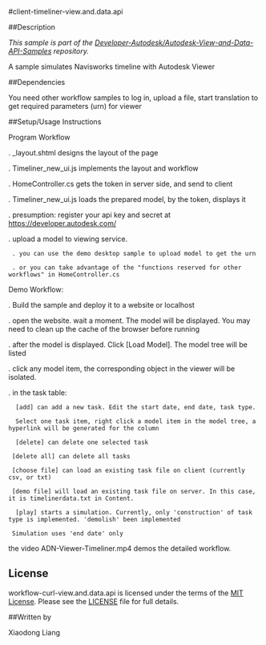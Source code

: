 
#client-timeliner-view.and.data.api


##Description

*This sample is part of the [Developer-Autodesk/Autodesk-View-and-Data-API-Samples](https://github.com/Developer-Autodesk/autodesk-view-and-data-api-samples) repository.*

A sample simulates Navisworks timeline with Autodesk Viewer



##Dependencies

You need other workflow samples to log in, upload a file, start translation to get required parameters (urn) for viewer

##Setup/Usage Instructions

Program Workflow

. _layout.shtml designs the layout of the page

. Timeliner_new_ui.js implements the layout and workflow   

. HomeController.cs gets the token in server side, and send to client

. Timeliner_new_ui.js loads the prepared model, by the token, displays it

. presumption: register your api key and secret at https://developer.autodesk.com/ 

. upload a model to viewing service. 

     . you can use the demo desktop sample to upload model to get the urn

     . or you can take advantage of the "functions reserved for other workflows" in HomeController.cs


Demo Workflow:

. Build the sample and deploy it to a website or localhost

. open the website. wait a moment. The model will be displayed. You may need to clean up the cache of the browser before running

. after the model is displayed. Click [Load Model]. The model tree will be listed

. click any model item, the corresponding object in the viewer will be isolated. 

. in the task table:

      [add] can add a new task. Edit the start date, end date, task type. 

      Select one task item, right click a model item in the model tree, a hyperlink will be generated for the column 

      [delete] can delete one selected task

     [delete all] can delete all tasks

     [choose file] can load an existing task file on client (currently csv, or txt)

     [demo file] will load an existing task file on server. In this case, it is timelinerdata.txt in Content.

      [play] starts a simulation. Currently, only 'construction' of task type is implemented. 'demolish' been implemented

     Simulation uses 'end date' only   

the video ADN-Viewer-Timeliner.mp4 demos the detailed workflow. 

## License

workflow-curl-view.and.data.api is licensed under the terms of the [MIT License](http://opensource.org/licenses/MIT). Please see the [LICENSE](LICENSE) file for full details.

##Written by 

Xiaodong Liang


